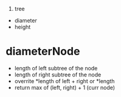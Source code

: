 1. tree
- diameter
- height

# diameterNode

- length of left subtree of the node
- length of right subtree of the node
- overrite *length of left + right or *length
- return max of (left, right) + 1 (curr node)
